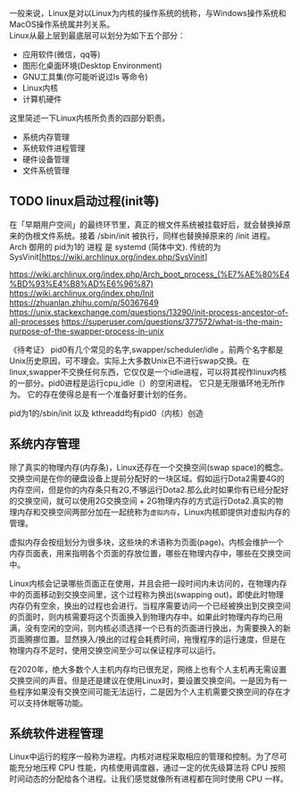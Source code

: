 <!-- 本书的定位是短篇，科普向，外加一点点专业知识。 -->
一般来说，Linux是对以Linux为内核的操作系统的统称，与Windows操作系统和MacOS操作系统属并列关系。  
Linux从最上层到最底层可以划分为如下五个部分：
- 应用软件(微信，qq等)
- 图形化桌面环境(Desktop Environment)
- GNU工具集(你可能听说过ls 等命令)
- Linux内核
- 计算机硬件

这里简述一下Linux内核所负责的四部分职责。

- 系统内存管理
- 系统软件进程管理
- 硬件设备管理
- 文件系统管理

## TODO linux启动过程(init等)

在「早期用户空间」的最终环节里，真正的根文件系统被挂载好后，就会替换掉原来的伪根文件系统。接着 /sbin/init 被执行，同样也替换掉原来的 /init 进程。Arch 御用的 pid为1的 进程 是 systemd (简体中文). 传统的为SysVinit[https://wiki.archlinux.org/index.php/SysVinit]

https://wiki.archlinux.org/index.php/Arch_boot_process_(%E7%AE%80%E4%BD%93%E4%B8%AD%E6%96%87)
https://wiki.archlinux.org/index.php/Init
https://zhuanlan.zhihu.com/p/50367649
https://unix.stackexchange.com/questions/13290/init-process-ancestor-of-all-processes
https://superuser.com/questions/377572/what-is-the-main-purpose-of-the-swapper-process-in-unix


《待考证》
pid0有几个常见的名字,swapper/scheduler/idle 。前两个名字都是Unix历史原因，可不理会。实际上大多数Unix已不进行swap交换。在linux,swapper不交换任何东西，它仅仅是一个idle进程，可以将其视作linux内核的一部分。pid0进程是运行cpu_idle（）的空闲进程。 它只是无限循环地无所作为。 它的存在使得总是有一个准备好要计划的任务。

pid为1的/sbin/init 以及 kthreadd均有pid0（内核）创造

## 系统内存管理
除了真实的物理内存(内存条)，Linux还存在一个交换空间(swap space)的概念。交换空间是在你的硬盘设备上提前分配好的一块区域。假如运行Dota2需要4G的内存空间，但是你的内存条只有2G,不够运行Dota2.那么此时如果你有已经分配好的交换空间，就可以使用2G交换空间 + 2G物理内存的方式运行Dota2.真实的物理内存和交换空间两部分加在一起统称为`虚拟内存`，Linux内核即提供对虚拟内存的管理。  

虚拟内存会按组划分为很多块，这些块的术语称为页面(page)。内核会维护一个内存页面表，用来指明各个页面的存放位置，哪些在物理内存中，哪些在交换空间中。  

Linux内核会记录哪些页面正在使用，并且会把一段时间内未访问的，在物理内存中的页面移动到交换空间里，这个过程称为换出(swapping out)，即使此时物理内存仍有空余，换出的过程也会进行。当程序需要访问一个已经被换出到交换空间的页面时，则内核需要将这个页面换入到物理内存中。如果此时物理内存均已用满，没有空闲的空间，则内核必须选择一个已有的页面进行换出，为需要换入的新页面腾挪位置。显然换入/换出的过程会耗费时间，拖慢程序的运行速度，但是在物理内存不足时，使用交换空间至少可以保证程序可以运行。  

在2020年，绝大多数个人主机内存均已很充足，网络上也有个人主机再无需设置交换空间的声音。但是还是建议在使用Linux时，要设置交换空间。一是因为有一些程序如果没有交换空间可能无法运行，二是因为个人主机需要交换空间的存在才可以支持休眠等功能。

## 系统软件进程管理

Linux中运行的程序一般称为进程。内核对进程采取相应的管理和控制。为了尽可能充分地压榨 CPU 性能，内核使用调度器，通过一定的优先级算法将 CPU 按照时间动态的分配给各个进程。让我们感觉就像所有进程都在同时使用 CPU 一样。 